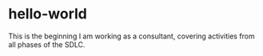 # hello-world
This is the beginning 
I am working as a consultant, covering activities from all phases of the SDLC.
